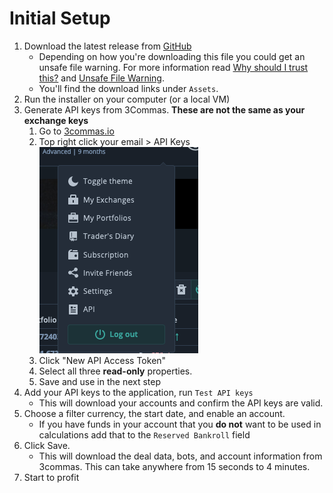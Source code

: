 # Initial Setup

1. Download the latest release from [GitHub](https://github.com/coltoneshaw/3c-portfolio-manager/releases/)
   * Depending on how you're downloading this file you could get an unsafe file warning. For more information read [Why should I trust this?](./#why-should-i-trust-this) and [Unsafe File Warning](./#unsafe-file-warning).
   * You'll find the download links under `Assets`.
2. Run the installer on your computer \(or a local VM\)
3. Generate API keys from 3Commas. **These are not the same as your exchange keys**
   1. Go to [3commas.io](www.3commas.io)
   2. Top right click your email &gt; API Keys ![](.gitbook/assets/screen-shot-2021-09-20-at-11.03.05-am.png)
   3. Click "New API Access Token"
   4. Select all three **read-only** properties.
   5. Save and use in the next step
4. Add your API keys to the application, run `Test API keys`
   * This will download your accounts and confirm the API keys are valid. 
5. Choose a filter currency, the start date, and enable an account.
   * If you have funds in your account that you **do not** want to be used in calculations add that to the `Reserved Bankroll` field
6. Click Save. 
   * This will download the deal data, bots, and account information from 3commas. This can take anywhere from 15 seconds to 4 minutes.
7. Start to profit

